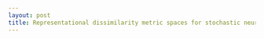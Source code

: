 ```yaml
---
layout: post
title: Representational dissimilarity metric spaces for stochastic neural networks
---
```

